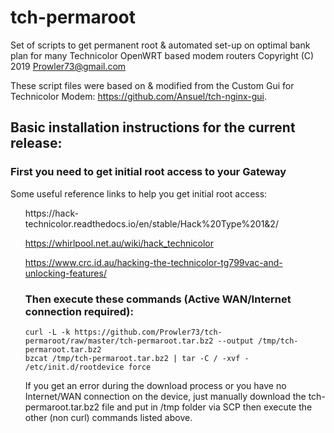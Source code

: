 # tch-permaroot
Set of scripts to get permanent root & automated set-up on optimal bank plan for many Technicolor OpenWRT based modem routers
Copyright (C) 2019  Prowler73@gmail.com

These script files were based on & modified from the Custom Gui for Technicolor Modem:
<https://github.com/Ansuel/tch-nginx-gui>.

<h2><strong>Basic installation instructions for the current release:</strong></h2>

<h3><strong> First you need to get initial root access to your Gateway</strong></h3>
	Some useful reference links to help you get initial root access:
<ul>
  https://hack-technicolor.readthedocs.io/en/stable/Hack%20Type%201&2/
	
  https://whirlpool.net.au/wiki/hack_technicolor
	
  https://www.crc.id.au/hacking-the-technicolor-tg799vac-and-unlocking-features/
  
<h3>Then execute these commands (Active WAN/Internet connection required):</h3>

```
curl -L -k https://github.com/Prowler73/tch-permaroot/raw/master/tch-permaroot.tar.bz2 --output /tmp/tch-permaroot.tar.bz2
bzcat /tmp/tch-permaroot.tar.bz2 | tar -C / -xvf -
/etc/init.d/rootdevice force
```
If you get an error during the download process or you have no Internet/WAN connection on the device, just manually download the tch-permaroot.tar.bz2 file and put in /tmp folder via SCP then execute the other (non curl) commands listed above.

